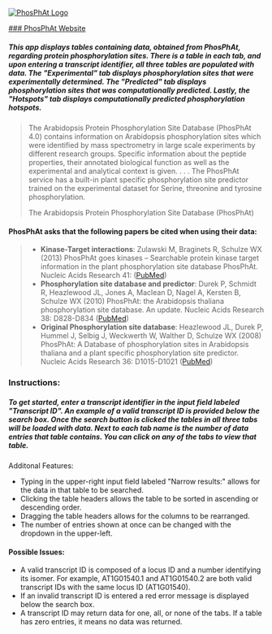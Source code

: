 [![PhosPhAt Logo](http://i57.tinypic.com/2dh6y4h.png)](http://phosphat.uni-hohenheim.de)

[### PhosPhAt Website](http://phosphat.uni-hohenheim.de)

##### This app displays tables containing data, obtained from PhosPhAt, regarding protein phosphorylation sites. There is a table in each tab, and upon entering a transcript identifier, all three tables are populated with data. The "Experimental" tab displays phosphorylation sites that were experimentally determined. The "Predicted" tab displays phosphorylation sites that was computationally predicted. Lastly, the "Hotspots" tab displays computationally predicted phosphorylation hotspots.

> The Arabidopsis Protein Phosphorylation Site Database (PhosPhAt 4.0) contains information on Arabidopsis phosphorylation sites which were identified by mass spectrometry in large scale experiments by different research groups. Specific information about the peptide properties, their annotated biological function as well as the experimental and analytical context is given. . . . The PhosPhAt service has a built-in plant specific phosphorylation site predictor trained on the experimental dataset for Serine, threonine and tyrosine phosphorylation.
>
> <footer>The Arabidopsis Protein Phosphorylation Site Database (PhosPhAt)</footer>

#### PhosPhAt asks that the following papers be cited when using their data:

> *   **Kinase-Target interactions**: Zulawski M, Braginets R, Schulze WX (2013) PhosPhAt goes kinases – Searchable protein kinase target information in the plant phosphorylation site database PhosPhAt. Nucleic Acids Research 41: ([PubMed](http://www.ncbi.nlm.nih.gov/pubmed/23172287))
> *   **Phosphorylation site database and predictor**: Durek P, Schmidt R, Heazlewood JL, Jones A, Maclean D, Nagel A, Kersten B, Schulze WX (2010) PhosPhAt: the Arabidopsis thaliana phosphorylation site database. An update. Nucleic Acids Research 38: D828-D834 ([PubMed](http://www.ncbi.nlm.nih.gov/pubmed/19880383))
> *   **Original Phosphorylation site database**: Heazlewood JL, Durek P, Hummel J, Selbig J, Weckwerth W, Walther D, Schulze WX (2008) PhosPhAt: A Database of phosphorylation sites in Arabidopsis thaliana and a plant specific phosphorylation site predictor. Nucleic Acids Research 36: D1015-D1021 ([PubMed](http://www.ncbi.nlm.nih.gov/pubmed/17984086))

### Instructions:

##### To get started, enter a transcript identifier in the input field labeled "Transcript ID". An example of a valid transcript ID is provided below the search box. Once the search button is clicked the tables in all three tabs will be loaded with data. Next to each tab name is the number of data entries that table contains. You can click on any of the tabs to view that table.

Additonal Features:

*   Typing in the upper-right input field labeled "Narrow results:" allows for the data in that table to be searched.
*   Clicking the table headers allows the table to be sorted in ascending or descending order.
*   Dragging the table headers allows for the columns to be rearranged.
*   The number of entries shown at once can be changed with the dropdown in the upper-left.

#### Possible Issues:

*   A valid transcript ID is composed of a locus ID and a number identifying its isomer. For example, AT1G01540.1 and AT1G01540.2 are both valid transcript IDs with the same locus ID (AT1G01540).
*   If an invalid transcript ID is entered a red error message is displayed below the search box.
*   A transcript ID may return data for one, all, or none of the tabs. If a table has zero entries, it means no data was returned.
